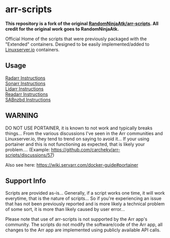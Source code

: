 # arr-scripts

**This repository is a fork of the original [RandomNinjaAtk/arr-scripts](https://github.com/RandomNinjaAtk/arr-scripts). All credit for the original work goes to RandomNinjaAtk.**

Official Home of the scripts that were previously packaged with the "Extended" containers. Designed to be easily implemented/added to [Linuxserver.io](https://www.linuxserver.io/) containers.

## Usage

 [Radarr Instructions](https://github.com/carcheky/arr-scripts/tree/main/radarr/readme.md)  
 [Sonarr Instructions](https://github.com/carcheky/arr-scripts/tree/main/sonarr/readme.md)  
 [Lidarr Instructions](https://github.com/carcheky/arr-scripts/tree/main/lidarr/readme.md)  
 [Readarr Instructions](https://github.com/carcheky/arr-scripts/tree/main/readarr/readme.md)  
 [SABnzbd Instructions](https://github.com/carcheky/arr-scripts/tree/main/sabnzbd#/readme.md)

## WARNING

DO NOT USE PORTAINER, it is known to not work and typically breaks things... From the various discussions I've seen in the Arr communities and Linuxserver.io, they tend to trend on saying to avoid it... If your using portainer and this is not functioning as expected, that is likely your problem.... (Example: <https://github.com/carcheky/arr-scripts/discussions/57>)

Also see here: <https://wiki.servarr.com/docker-guide#portainer>

## Support Info

Scripts are provided as-is... Generally, if a script works one time, it will work everytime, that is the nature of scripts... So if you're experiencing an issue that has not been previously reported and is more likely a technical problem of some sort, it is more than likely caused by user error...

Please note that use of arr-scripts is not supported by the Arr app's community. The scripts do not modify the software/code of the Arr app, all changes to the Arr app are implemented using publicly available API calls.
